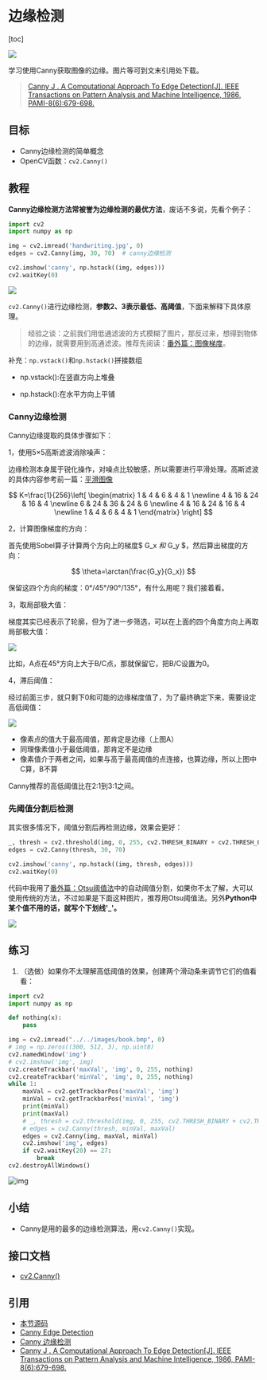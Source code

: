 # 边缘检测

[toc]

![](https://gitee.com/tianzhendong/img/raw/master//images/cv2_canny_edge_detection_threshold.jpg)

学习使用Canny获取图像的边缘。图片等可到文末引用处下载。

> [Canny J . A Computational Approach To Edge Detection\[J\]. IEEE Transactions on Pattern Analysis and Machine Intelligence, 1986, PAMI-8\(6\):679-698.](https://www.computer.org/cms/Computer.org/Transactions%20Home%20Pages/TPAMI/PDFs/top_ten_6.pdf)



## 目标

* Canny边缘检测的简单概念
* OpenCV函数：`cv2.Canny()`

## 教程

**Canny边缘检测方法常被誉为边缘检测的最优方法**，废话不多说，先看个例子：

```python
import cv2
import numpy as np

img = cv2.imread('handwriting.jpg', 0)
edges = cv2.Canny(img, 30, 70)  # canny边缘检测

cv2.imshow('canny', np.hstack((img, edges)))
cv2.waitKey(0)
```

![](https://gitee.com/tianzhendong/img/raw/master//images/cv2_canny_edge_detection.jpg)



`cv2.Canny()`进行边缘检测，**参数2、3表示最低、高阈值**，下面来解释下具体原理。

> 经验之谈：之前我们用低通滤波的方式模糊了图片，那反过来，想得到物体的边缘，就需要用到高通滤波。推荐先阅读：[番外篇：图像梯度](/Extra-09-Image-Gradients/)。

补充：`np.vstack()`和`np.hstack()`拼接数组

- np.vstack():在竖直方向上堆叠

- np.hstack():在水平方向上平铺



### Canny边缘检测

Canny边缘提取的具体步骤如下：

1，使用5×5高斯滤波消除噪声：

边缘检测本身属于锐化操作，对噪点比较敏感，所以需要进行平滑处理。高斯滤波的具体内容参考前一篇：[平滑图像](/opencv-python-smoothing-images/)

$$
K=\frac{1}{256}\left[
 \begin{matrix}
   1 & 4 & 6 & 4 & 1 \newline
   4 & 16 & 24 & 16 & 4  \newline
   6 & 24 & 36 & 24 & 6  \newline
   4 & 16 & 24 & 16 & 4  \newline
   1 & 4 & 6 & 4 & 1
  \end{matrix}
  \right]
$$

2，计算图像梯度的方向：

首先使用Sobel算子计算两个方向上的梯度$ G\_x $和$ G\_y $，然后算出梯度的方向：

$$
\theta=\arctan(\frac{G_y}{G_x})
$$

保留这四个方向的梯度：0°/45°/90°/135°，有什么用呢？我们接着看。

3，取局部极大值：

梯度其实已经表示了轮廓，但为了进一步筛选，可以在上面的四个角度方向上再取局部极大值：

![](http://cos.codec.wang/cv2_understand_canny_direction.jpg)

比如，A点在45°方向上大于B/C点，那就保留它，把B/C设置为0。

4，滞后阈值：

经过前面三步，就只剩下0和可能的边缘梯度值了，为了最终确定下来，需要设定高低阈值：

![](https://gitee.com/tianzhendong/img/raw/master//images/cv2_understand_canny_max_min_val.jpg)

* 像素点的值大于最高阈值，那肯定是边缘（上图A）
* 同理像素值小于最低阈值，那肯定不是边缘
* 像素值介于两者之间，如果与高于最高阈值的点连接，也算边缘，所以上图中C算，B不算

Canny推荐的高低阈值比在2:1到3:1之间。

### 先阈值分割后检测

其实很多情况下，阈值分割后再检测边缘，效果会更好：

```python
_, thresh = cv2.threshold(img, 0, 255, cv2.THRESH_BINARY + cv2.THRESH_OTSU)
edges = cv2.Canny(thresh, 30, 70)

cv2.imshow('canny', np.hstack((img, thresh, edges)))
cv2.waitKey(0)
```

代码中我用了[番外篇：Otsu阈值法](/Extra-04-Otsu-Thresholding/)中的自动阈值分割，如果你不太了解，大可以使用传统的方法，不过如果是下面这种图片，推荐用Otsu阈值法。另外**Python中某个值不用的话，就写个下划线'\_'。**

![](https://gitee.com/tianzhendong/img/raw/master//images/cv2_canny_edge_detection_threshold.jpg)

## 练习

1. （选做）如果你不太理解高低阈值的效果，创建两个滑动条来调节它们的值看看：

```python
import cv2
import numpy as np

def nothing(x):
    pass

img = cv2.imread("../../images/book.bmp", 0)
# img = np.zeros((300, 512, 3), np.uint8)
cv2.namedWindow('img')
# cv2.imshow('img', img)
cv2.createTrackbar('maxVal', 'img', 0, 255, nothing)
cv2.createTrackbar('minVal', 'img', 0, 255, nothing)
while 1:
    maxVal = cv2.getTrackbarPos('maxVal', 'img')
    minVal = cv2.getTrackbarPos('minVal', 'img')
    print(minVal)
    print(maxVal)
    # _, thresh = cv2.threshold(img, 0, 255, cv2.THRESH_BINARY + cv2.THRESH_OTSU)
    # edges = cv2.Canny(thresh, minVal, maxVal)
    edges = cv2.Canny(img, maxVal, minVal)
    cv2.imshow('img', edges)
    if cv2.waitKey(20) == 27:
        break
cv2.destroyAllWindows()
```

![img](https://gitee.com/tianzhendong/img/raw/master//images/cv2_trackbar_maxval_minval_canny.gif)

## 小结

* Canny是用的最多的边缘检测算法，用`cv2.Canny()`实现。

## 接口文档

* [cv2.Canny\(\)](https://docs.opencv.org/4.0.0/dd/d1a/group__imgproc__feature.html#ga04723e007ed888ddf11d9ba04e2232de)

## 引用

* [本节源码](https://github.com/codecwang/OpenCV-Python-Tutorial/tree/master/11-Edge-Detection)
* [Canny Edge Detection](http://opencv-python-tutroals.readthedocs.io/en/latest/py_tutorials/py_imgproc/py_canny/py_canny.html)
* [Canny 边缘检测](http://www.opencv.org.cn/opencvdoc/2.3.2/html/doc/tutorials/imgproc/imgtrans/canny_detector/canny_detector.html)
* [Canny J . A Computational Approach To Edge Detection\[J\]. IEEE Transactions on Pattern Analysis and Machine Intelligence, 1986, PAMI-8\(6\):679-698.](https://www.computer.org/cms/Computer.org/Transactions%20Home%20Pages/TPAMI/PDFs/top_ten_6.pdf)

